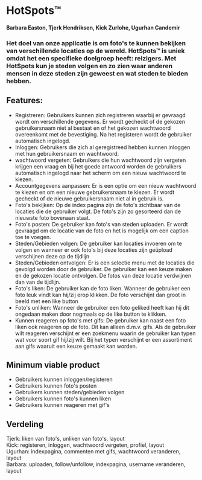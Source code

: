 # HotSpots™
#### Barbara Easton, Tjerk Hendriksen, Kick Zurlohe, Ugurhan Candemir

### Het doel van onze applicatie is om foto's te kunnen bekijken van verschillende locaties op de wereld. HotSpots™ is uniek omdat het een specifieke doelgroep heeft: reizigers. Met HotSpots kun je steden volgen en zo zien waar anderen mensen in deze steden zijn geweest en wat steden te bieden hebben.

## Features:
* Registreren: Gebruikers kunnen zich registreren waarbij er gevraagd wordt om verschillende gegevens. Er wordt gecheckt of de gekozen gebruikersnaam niet al bestaat en of het gekozen wachtwoord overeenkomt met de bevestiging. Na het registeren wordt de gebruiker automatisch ingelogd.
* Inloggen: Gebruikers die zich al geregistreed hebben kunnen inloggen met hun gebruikersnaam en wachtwoord.
* wachtwoord vergeten: Gebruikers die hun wachtwoord zijn vergeten krijgen een vraag en bij het goede antwoord worden de gebruikers automatisch ingelogd naar het scherm om een nieuw wachtwoord te kiezen.
* Accountgegevens aanpassen: Er is een optie om een nieuw wachtwoord te kiezen en om een nieuwe gebruikersnaam te kiezen. Er wordt gecheckt of de nieuwe gebruikersnaam niet al in gebruik is.
* Foto's bekijken: Op de index pagina zijn de foto's zichtbaar van de locaties die de gebruiker volgt. De foto's zijn zo gesorteerd dan de nieuwste foto bovenaan staat.
* Foto's posten: De gebruiker kan foto's van steden uploaden. Er wordt gevraagd om de locatie van de foto en het is mogelijk om een caption toe te voegen.
* Steden/Gebieden volgen: De gebruiker kan locaties invoeren om te volgen en wanneer er ook foto's bij deze locaties zijn geüpload verschijnen deze op de tijdlijn
* Steden/Gebieden ontvolgen: Er is een selectie menu met de locaties die gevolgd worden door de gebruiker. De gebruiker kan een keuze maken en de gekozen locatie ontvolgen. De fotos van deze locatie verdwijnen dan van de tijdlijn.
* Foto's liken: De gebruiker kan de foto liken. Wanneer de gebruiker een foto leuk vindt kan hij/zij erop klikken. De foto verschijnt dan groot in beeld met een like button
* Foto's unliken: Wanneer de gebruiker een foto geliked heeft kan hij dit ongedaan maken door nogmaals op de like button te klikken.
* Kunnen reageren op foto's met gifs: De gebruiker kan naast een foto liken ook reageren op de foto. Dit kan alleen d.m.v. gifs. Als de gebruiker wilt reageren verschijnt er een zoekmenu waarin de gebruiker kan typen wat voor soort gif hij/zij wilt. Bij het typen verschijnt er een assortiment aan gifs waaruit een keuze gemaakt kan worden.

## Minimum viable product
* Gebruikers kunnen inloggen/registeren
* Gebruikers kunnen foto's posten
* Gebruikers kunnen steden/gebieden volgen
* Gebruikers kunnen foto's kunnen liken
* Gebruikers kunnen reageren met gif's

## Verdeling
Tjerk: liken van foto's, unliken van foto's, layout<br/>
Kick: registeren, inloggen, wachtwoord vergeten, profiel, layout<br/>
Ugurhan: indexpagina, commenten met gifs, wachtwoord veranderen, layout<br/>
Barbara: uploaden, follow/unfollow, indexpagina, username veranderen, layout<br/>